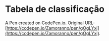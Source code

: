 # Tabela de classificação

A Pen created on CodePen.io. Original URL: [https://codepen.io/Zamoranno/pen/gOgLYxj](https://codepen.io/Zamoranno/pen/gOgLYxj).


